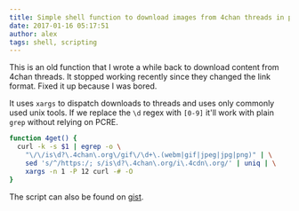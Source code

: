```yaml
---
title: Simple shell function to download images from 4chan threads in parallel
date: 2017-01-16 05:17:51
author: alex
tags: shell, scripting
---
```


This is an old function that I wrote  a while back to download content from 4chan threads. It stopped working recently since they changed the link format. Fixed it up because I was bored.

It uses `xargs` to dispatch downloads to threads and uses only commonly used unix tools. If we replace the `\d` regex with `[0-9]` it'll work with plain `grep` without relying on PCRE.

```sh
function 4get() {
  curl -k -s $1 | egrep -o \
    "\/\/is\d?\.4chan\.org\/gif\/\d+\.(webm|gif|jpeg|jpg|png)" | \
    sed 's/^/https:/; s/is\d?\.4chan\.org/i\.4cdn\.org/' | uniq | \
    xargs -n 1 -P 12 curl -# -O
}
```

The script can also be found on [gist](https://gist.github.com/spaghetti-/bd4fcbc6cd3a9b55b02940e78d24fdeb).
